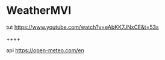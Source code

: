 ﻿# WeatherMVI
tut https://www.youtube.com/watch?v=eAbKK7JNxCE&t=53s



 ++++
 
 
 
 api  https://open-meteo.com/en
